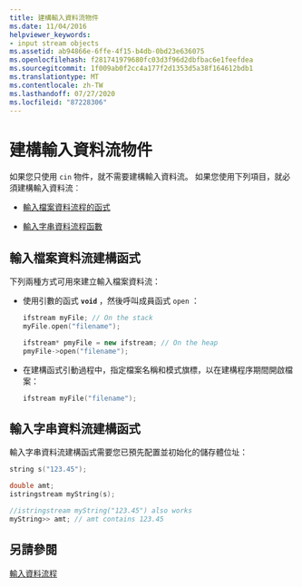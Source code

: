 ```yaml
---
title: 建構輸入資料流物件
ms.date: 11/04/2016
helpviewer_keywords:
- input stream objects
ms.assetid: ab94866e-6ffe-4f15-b4db-0bd23e636075
ms.openlocfilehash: f281741979680fc03d3f96d2dbfbac6e1feefdea
ms.sourcegitcommit: 1f009ab0f2cc4a177f2d1353d5a38f164612bdb1
ms.translationtype: MT
ms.contentlocale: zh-TW
ms.lasthandoff: 07/27/2020
ms.locfileid: "87228306"
---
```

# <a name="constructing-input-stream-objects"></a>建構輸入資料流物件

如果您只使用 `cin` 物件，就不需要建構輸入資料流。 如果您使用下列項目，就必須建構輸入資料流︰

- [輸入檔案資料流程的函式](#vclrfinputfilestreamconstructorsanchor8)

- [輸入字串資料流程函數](#vclrfinputstringstreamconstructorsanchor9)

## <a name="input-file-stream-constructors"></a><a name="vclrfinputfilestreamconstructorsanchor8"></a> 輸入檔案資料流建構函式

下列兩種方式可用來建立輸入檔案資料流：

- 使用引數的函式 **`void`** ，然後呼叫成員函式 `open` ：

   ```cpp
   ifstream myFile; // On the stack
   myFile.open("filename");

   ifstream* pmyFile = new ifstream; // On the heap
   pmyFile->open("filename");
   ```

- 在建構函式引動過程中，指定檔案名稱和模式旗標，以在建構程序期間開啟檔案：

   ```cpp
   ifstream myFile("filename");
   ```

## <a name="input-string-stream-constructors"></a><a name="vclrfinputstringstreamconstructorsanchor9"></a> 輸入字串資料流建構函式

輸入字串資料流建構函式需要您已預先配置並初始化的儲存體位址：

```cpp
string s("123.45");

double amt;
istringstream myString(s);

//istringstream myString("123.45") also works
myString>> amt; // amt contains 123.45
```

## <a name="see-also"></a>另請參閱

[輸入資料流程](../standard-library/input-streams.md)
